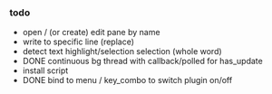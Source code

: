 

### todo

* open / (or create) edit pane by name
* write to specific line (replace)
* detect text highlight/selection selection (whole word)
* DONE continuous bg thread with callback/polled for has_update
* install script
* DONE bind to menu / key_combo to switch plugin on/off 
